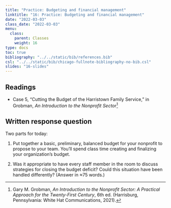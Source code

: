 ```yaml
---
title: "Practice: Budgeting and financial management"
linktitle: "16: Practice: Budgeting and financial management"
date: "2022-03-03"
class_date: "2022-03-03"
menu:
  class:
    parent: Classes
    weight: 16
type: docs
toc: true
bibliography: "../../static/bib/references.bib"
csl: "../../static/bib/chicago-fullnote-bibliography-no-bib.csl"
slides: "16-slides"
---
```


## Readings

-   <i class="fas fa-book"></i> Case 5, “Cutting the Budget of the Harristown Family Service,” in Grobman, *An Introduction to the Nonprofit Sector*[^1]

## Written response question

Two parts for today:

1.  Put together a basic, preliminary, balanced budget for your nonprofit to propose to your team. You’ll spend class time creating and finalizing your organization’s budget.

2.  Was it appropriate to have every staff member in the room to discuss strategies for closing the budget deficit? Could this situation have been handled differently? (Answer in ≈75 words.)

[^1]: Gary M. Grobman, *An Introduction to the Nonprofit Sector: A Practical Approach for the Twenty-First Century*, 6th ed. (Harrisburg, Pennsylvania: White Hat Communications, 2021).

